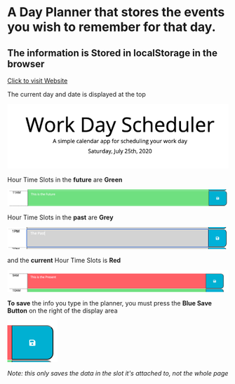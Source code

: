 # A Day Planner that stores the events you wish to remember for that day.

## The information is Stored in localStorage in the browser

[Click to visit Website](file:///Users/milescohn/Rutgers%20Bootcamp/Portfolio/color_coded_day_planner/index.html)

The current day and date is displayed at the top

![Day and Date displayed](./Screenshots/DateDisplay.png)

Hour Time Slots in the **future** are **Green**

![Future Time Slots](./Screenshots/future.png)

Hour Time Slots in the **past** are **Grey** 

![Past Time Slots](./Screenshots/past.png)

and the **current** Hour Time Slots is **Red**

![Current Time Slot](./Screenshots/CurrentTime.png)

**To save** the info you type in the planner, you must press the **Blue Save Button** on the right of the display area

![The Blue Save Button](./Screenshots/saveButton.png)

*Note: this only saves the data in the slot it's attached to, not the whole page*
